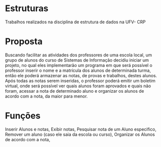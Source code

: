 # Estruturas
Trabalhos realizados na disciplina de estrutura de dados na UFV- CRP


# Proposta
Buscando facilitar as atividades dos professores de uma escola local, um grupo de alunos do curso de Sistemas de Informação decidiu iniciar um projeto, no qual
eles implementarão um programa em que será possível o professor inserir o nome e a matrícula dos alunos de determinada turma, então
ele poderá armazenar as notas, de provas e trabalhos, destes alunos. Após todas as notas serem inseridas, o professor poderá
emitir um boletim virtual, onde será possível ver quais alunos foram aprovados e quais não foram, acessar a nota de determinado
aluno e organizar os alunos de acordo com a nota, da maior para menor.

# Funções
Inserir Alunos e notas,
Exibir notas,
Pesquisar nota de um Aluno especifico,
Remover um aluno (caso ele saia da escola ou curso),
Organizar os Alunos de acordo com a nota,
